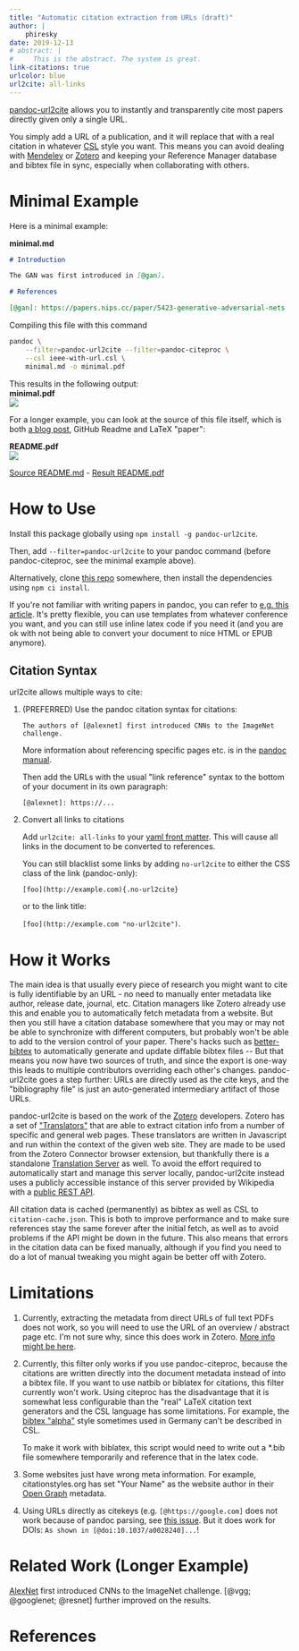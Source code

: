```yaml
---
title: "Automatic citation extraction from URLs (draft)"
author: |
    phiresky
date: 2019-12-13
# abstract: |
#     This is the abstract. The system is great.
link-citations: true
urlcolor: blue
url2cite: all-links
---
```


[pandoc-url2cite][repo] allows you to instantly and transparently cite most papers directly given only a single URL.

You simply add a URL of a publication, and it will replace that with a real citation in whatever [CSL](https://citationstyles.org/) style you want. This means you can avoid dealing with [Mendeley](https://www.mendeley.com/) or [Zotero][zotero] and keeping your Reference Manager database and bibtex file in sync, especially when collaborating with others.

# Minimal Example

Here is a minimal example:

**minimal.md**

```{.markdown .number-lines}
# Introduction

The GAN was first introduced in [@gan].

# References

[@gan]: https://papers.nips.cc/paper/5423-generative-adversarial-nets
```

Compiling this file with this command

```bash
pandoc \
    --filter=pandoc-url2cite --filter=pandoc-citeproc \
    --csl ieee-with-url.csl \
    minimal.md -o minimal.pdf
```

This results in the following output:  
**minimal.pdf**  
[![](https://github.com/phiresky/pandoc-url2cite/raw/master/example/minimal.png)][minpdf]

For a longer example, you can look at the source of this file itself, which is both [a blog post](https://phiresky.github.io/blog/2019/pandoc-url2cite/), GitHub Readme and LaTeX "paper":

**README.pdf**  
[![](https://github.com/phiresky/pandoc-url2cite/raw/master/example/readme.png)][pdf]

[Source README.md](https://raw.githubusercontent.com/phiresky/pandoc-url2cite/master/README.md "no-url2cite") - [Result README.pdf][pdf]

# How to Use

Install this package globally using `npm install -g pandoc-url2cite`.

Then, add `--filter=pandoc-url2cite` to your pandoc command (before pandoc-citeproc, see the minimal example above).

Alternatively, clone [this repo][repo] somewhere, then install the dependencies using `npm ci install`.

If you're not familiar with writing papers in pandoc, you can refer to [e.g. this article](https://opensource.com/article/18/9/pandoc-research-paper). It's pretty flexible, you can use templates from whatever conference you want, and you can still use inline latex code if you need it (and you are ok with not being able to convert your document to nice HTML or EPUB anymore).

## Citation Syntax

url2cite allows multiple ways to cite:

1. (PREFERRED) Use the pandoc citation syntax for citations:

    `The authors of [@alexnet] first introduced CNNs to the ImageNet challenge.`

    More information about referencing specific pages etc. is in the [pandoc manual](https://pandoc.org/MANUAL.html#citations).

    Then add the URLs with the usual "link reference" syntax to the bottom of your document in its own paragraph:

    `[@alexnet]: https://...`

2. Convert all links to citations

    Add `url2cite: all-links` to your [yaml front matter](https://pandoc.org/MANUAL.html#extension-yaml_metadata_block). This will cause all links in the document to be converted to references.

    You can still blacklist some links by adding `no-url2cite` to either the CSS class of the link (pandoc-only):

    `[foo](http://example.com){.no-url2cite}`

    or to the link title:

    `[foo](http://example.com "no-url2cite")`.

# How it Works

The main idea is that usually every piece of research you might want to cite is fully identifiable by an URL - no need to manually enter metadata like author, release date, journal, etc. Citation managers like Zotero already use this and enable you to automatically fetch metadata from a website. But then you still have a citation database somewhere that you may or may not be able to synchronize with different computers, but probably won't be able to add to the version control of your paper. There's hacks such as [better-bibtex](https://github.com/retorquere/zotero-better-bibtex) to automatically generate and update diffable bibtex files -- But that means you now have two sources of truth, and since the export is one-way this leads to multiple contributors overriding each other's changes. pandoc-url2cite goes a step further: URLs are directly used as the cite keys, and the "bibliography file" is just an auto-generated intermediary artifact of those URLs.

pandoc-url2cite is based on the work of the [Zotero] developers. Zotero has a set of ["Translators"](https://www.zotero.org/support/dev/translators) that are able to extract citation info from a number of specific and general web pages. These translators are written in Javascript and run within the context of the given web site. They are made to be used from the Zotero Connector browser extension, but thankfully there is a standalone [Translation Server](https://github.com/zotero/translation-server) as well. To avoid the effort required to automatically start and manage this server locally, pandoc-url2cite instead uses a publicly accessible instance of this server provided by Wikipedia with a [public REST API](https://www.mediawiki.org/wiki/Citoid/API).

All citation data is cached (permanently) as bibtex as well as CSL to `citation-cache.json`. This is both to improve performance and to make sure references stay the same forever after the initial fetch, as well as to avoid problems if the API might be down in the future. This also means that errors in the citation data can be fixed manually, although if you find you need to do a lot of manual tweaking you might again be better off with Zotero.

# Limitations

1. Currently, extracting the metadata from direct URLs of full text PDFs does not work, so you will need to use the URL of an overview / abstract page etc. I'm not sure why, since this does work in Zotero. [More info might be here](https://github.com/zotero/translation-server/issues/70).
2. Currently, this filter only works if you use pandoc-citeproc, because the citations are written directly into the document metadata instead of into a bibtex file. If you want to use natbib or biblatex for citations, this filter currently won't work. Using citeproc has the disadvantage that it is somewhat less configurable than the "real" LaTeX citation text generators and the CSL language has some limitations. For example, the [bibtex "alpha"](https://www.overleaf.com/learn/latex/Bibtex_bibliography_styles) style sometimes used in Germany can't be described in CSL.

    To make it work with biblatex, this script would need to write out a \*.bib file somewhere temporarily and reference that in the latex code.

3. Some websites just have wrong meta information. For example, citationstyles.org has set "Your Name" as the website author in their [Open Graph](https://ogp.me/) metadata.
4. Using URLs directly as citekeys (e.g. `[@https://google.com]` does not work because of pandoc parsing, see [this issue](https://github.com/jgm/pandoc-citeproc/issues/308). But it does work for DOIs: `As shown in [@doi:10.1037/a0028240]...`!

# Related Work (Longer Example)

[AlexNet][alexnet] first introduced CNNs to the ImageNet challenge. [@vgg; @googlenet; @resnet] further improved on the results.

# References

[repo]: https://github.com/phiresky/pandoc-url2cite
[minpdf]: https://github.com/phiresky/pandoc-url2cite/blob/master/example/minimal.pdf "no-url2cite"
[pdf]: https://github.com/phiresky/pandoc-url2cite/blob/master/README.pdf "no-url2cite"
[alexnet]: http://dl.acm.org/citation.cfm?doid=3098997.3065386
[zotero]: https://www.zotero.org/
[@vgg]: https://arxiv.org/abs/1409.1556
[@googlenet]: https://ieeexplore.ieee.org/document/7298594
[@resnet]: https://ieeexplore.ieee.org/document/7780459
